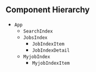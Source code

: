 ## Component Hierarchy

* `App`
  * `SearchIndex`
  * `JobsIndex`
    * `JobIndexItem`
    * `JobIndexDetail`
  * `MyjobIndex`
    * `MyjobIndexItem`

